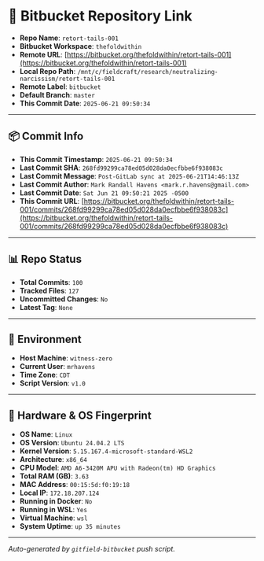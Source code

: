 # 🔗 Bitbucket Repository Link

- **Repo Name**: `retort-tails-001`
- **Bitbucket Workspace**: `thefoldwithin`
- **Remote URL**: [https://bitbucket.org/thefoldwithin/retort-tails-001](https://bitbucket.org/thefoldwithin/retort-tails-001)
- **Local Repo Path**: `/mnt/c/fieldcraft/research/neutralizing-narcissism/retort-tails-001`
- **Remote Label**: `bitbucket`
- **Default Branch**: `master`
- **This Commit Date**: `2025-06-21 09:50:34`

---

## 📦 Commit Info

- **This Commit Timestamp**: `2025-06-21 09:50:34`
- **Last Commit SHA**: `268fd99299ca78ed05d028da0ecfbbe6f938083c`
- **Last Commit Message**: `Post-GitLab sync at 2025-06-21T14:46:13Z`
- **Last Commit Author**: `Mark Randall Havens <mark.r.havens@gmail.com>`
- **Last Commit Date**: `Sat Jun 21 09:50:21 2025 -0500`
- **This Commit URL**: [https://bitbucket.org/thefoldwithin/retort-tails-001/commits/268fd99299ca78ed05d028da0ecfbbe6f938083c](https://bitbucket.org/thefoldwithin/retort-tails-001/commits/268fd99299ca78ed05d028da0ecfbbe6f938083c)

---

## 📊 Repo Status

- **Total Commits**: `100`
- **Tracked Files**: `127`
- **Uncommitted Changes**: `No`
- **Latest Tag**: `None`

---

## 🧭 Environment

- **Host Machine**: `witness-zero`
- **Current User**: `mrhavens`
- **Time Zone**: `CDT`
- **Script Version**: `v1.0`

---

## 🧬 Hardware & OS Fingerprint

- **OS Name**: `Linux`
- **OS Version**: `Ubuntu 24.04.2 LTS`
- **Kernel Version**: `5.15.167.4-microsoft-standard-WSL2`
- **Architecture**: `x86_64`
- **CPU Model**: `AMD A6-3420M APU with Radeon(tm) HD Graphics`
- **Total RAM (GB)**: `3.63`
- **MAC Address**: `00:15:5d:f0:19:18`
- **Local IP**: `172.18.207.124`
- **Running in Docker**: `No`
- **Running in WSL**: `Yes`
- **Virtual Machine**: `wsl`
- **System Uptime**: `up 35 minutes`

---

_Auto-generated by `gitfield-bitbucket` push script._
